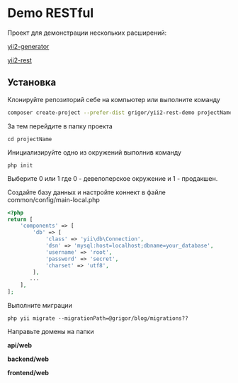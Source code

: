 Demo RESTful 
=====

Проект для демонстрации нескольких расширений:

[yii2-generator](https://github.com/cmkcmykmailru/yii2-generator)

[yii2-rest](https://github.com/cmkcmykmailru/yii2-rest)

Установка
------------

Клонируйте репозиторий себе на компьютер или выполните команду
```sh 
composer create-project --prefer-dist grigor/yii2-rest-demo projectName
```

За тем перейдите в папку проекта

```shell
cd projectName
```

Инициализируйте одно из окружений выполнив команду

```shell
php init
```
Выберите 0 или 1 где 0 - девелоперское окружение и 1 - продакшен.

Создайте базу данных и настройте коннект в файле common/config/main-local.php

```php 
<?php
return [
    'components' => [
        'db' => [
            'class' => 'yii\db\Connection',
            'dsn' => 'mysql:host=localhost;dbname=your_database',
            'username' => 'root',
            'password' => 'secret',
            'charset' => 'utf8',
        ],
       ...
    ],
];

```
Выполните миграции

```shell
php yii migrate --migrationPath=@grigor/blog/migrations??
```

Направьте домены на папки 

**api/web**  

**backend/web**  

**frontend/web**  

